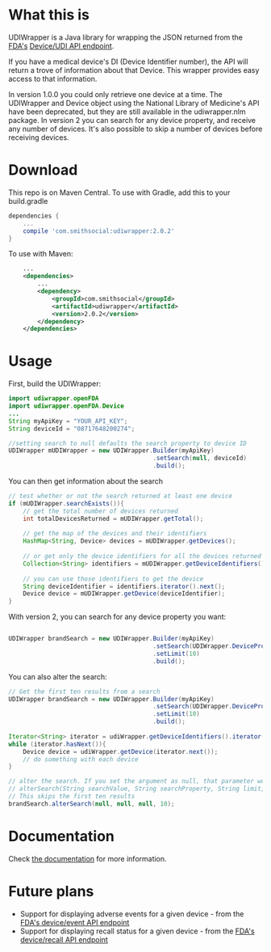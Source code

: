 # What this is
UDIWrapper is a Java library for wrapping the JSON returned from the [FDA's](https://www.open.fda.gov/) [Device/UDI API endpoint](https://open.fda.gov/device/udi/).

If you have a medical device's DI (Device Identifier number), the API will return a trove of information about that Device. This wrapper provides easy access to that information.

In version 1.0.0 you could only retrieve one device at a time. The UDIWrapper and Device object using the National Library of Medicine's API have been deprecated, but they are still available in the udiwrapper.nlm package.
In version 2 you can search for any device property, and receive any number of devices. It's also possible to skip a number of devices before receiving devices.

# Download
This repo is on Maven Central. To use with Gradle, add this to your build.gradle
```gradle
dependencies {
    ...
    compile 'com.smithsocial:udiwrapper:2.0.2'
}
```
To use with Maven:
```xml
    ...
    <dependencies>
        ...
        <dependency>
            <groupId>com.smithsocial</groupId>
            <artifactId>udiwrapper</artifactId>
            <version>2.0.2</version>
        </dependency>
    </dependencies>
```

# Usage
First, build the UDIWrapper:
```java
import udiwrapper.openFDA
import udiwrapper.openFDA.Device
...
String myApiKey = "YOUR_API_KEY";
String deviceId = "08717648200274";

//setting search to null defaults the search property to device ID
UDIWrapper mUDIWrapper = new UDIWrapper.Builder(myApiKey)
                                        .setSearch(null, deviceId)
                                        .build();
```
You can then get information about the search
```java
// test whether or not the search returned at least one device
if (mUDIWrapper.searchExists()){
    // get the total number of devices returned
    int totalDevicesReturned = mUDIWrapper.getTotal();
    
    // get the map of the devices and their identifiers
    HashMap<String, Device> devices = mUDIWrapper.getDevices();
    
    // or get only the device identifiers for all the devices returned
    Collection<String> identifiers = mUDIWrapper.getDeviceIdentifiers();
    
    // you can use those identifiers to get the device
    String deviceIdentifier = identifiers.iterator().next();
    Device device = mUDIWrapper.getDevice(deviceIdentifier);
}

```
With version 2, you can search for any device property you want:
```java

UDIWrapper brandSearch = new UDIWrapper.Builder(myApiKey)
                                        .setSearch(UDIWrapper.DeviceProperties.COMPANY_NAME, "Cool")
                                        .setLimit(10)
                                        .build();

```
You can also alter the search:
```java
// Get the first ten results from a search
UDIWrapper brandSearch = new UDIWrapper.Builder(myApiKey)
                                        .setSearch(UDIWrapper.DeviceProperties.BRAND_NAME, "XIENCE")
                                        .setLimit(10)
                                        .build();
                                        
Iterator<String> iterator = udiWrapper.getDeviceIdentifiers().iterator();
while (iterator.hasNext()){
    Device device = udiWrapper.getDevice(iterator.next());
    // do something with each device
}

// alter the search. If you set the argument as null, that parameter won't be altered
// alterSearch(String searchValue, String searchProperty, String limit, String skip)
// This skips the first ten results
brandSearch.alterSearch(null, null, null, 10);
```
# Documentation
Check [the documentation](https://bensmith41.github.io/udiwrapper) for more information.

# Future plans
- Support for displaying adverse events for a given device - from the [FDA's device/event API endpoint](https://open.fda.gov/device/event/)
- Support for displaying recall status for a given device - from the [FDA's device/recall API endpoint](https://open.fda.gov/device/recall/)
